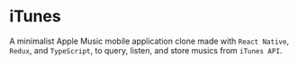 # iTunes

A minimalist Apple Music mobile application clone made with `React Native`, `Redux`, and `TypeScript`, to query, listen, and store musics from `iTunes API`.
